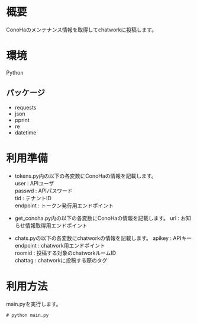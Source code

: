 # 概要
ConoHaのメンテナンス情報を取得してchatworkに投稿します。  

# 環境
Python  
## パッケージ
- requests  
- json  
- pprint  
- re   
- datetime  

# 利用準備
- tokens.py内の以下の各変数にConoHaの情報を記載します。  
    user : APIユーザ  
    passwd : APIパスワード  
    tid : テナントID  
    endpoint : トークン発行用エンドポイント  

- get_conoha.py内の以下の各変数にConoHaの情報を記載します。
    url : お知らせ情報取得用エンドポイント  

- chats.pyの以下の各変数にchatworkの情報を記載します。
    apikey : APIキー  
    endpoint : chatwork用エンドポイント  
    roomid : 投稿する対象のchatworkルームID  
    chattag : chatworkに投稿する際のタグ  

# 利用方法
main.pyを実行します。  
```
# python main.py
```

